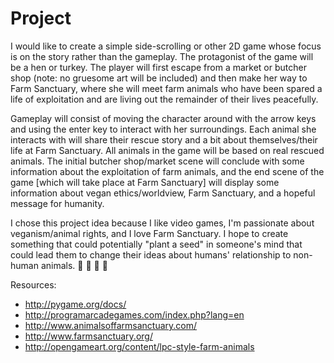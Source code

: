 # Project

I would like to create a simple side-scrolling or other 2D game whose focus is on the story rather than the gameplay. The 
protagonist of the game will be a hen or turkey. The player will first escape from a market or butcher shop (note: no gruesome art will
be included) and then make her way to Farm Sanctuary, where she will meet farm animals who have been spared a life of exploitation and 
are living out the remainder of their lives peacefully. 

Gameplay will consist of moving the character around with the arrow keys and using the enter key to interact with her surroundings. Each 
animal she interacts with will share their rescue story and a bit about themselves/their life at Farm Sanctuary. All animals in the game 
will be based on real rescued animals. The initial butcher shop/market scene will conclude with some information about the exploitation of 
farm animals, and the end scene of the game [which will take place at Farm Sanctuary] will display some information about vegan 
ethics/worldview, Farm Sanctuary, and a hopeful message for humanity. 

I chose this project idea because I like video games, I'm passionate about veganism/animal rights, and I love Farm Sanctuary. I hope to create 
something that could potentially "plant a seed" in someone's mind that could lead them to change their ideas about humans' relationship to 
non-human animals. :sheep: :rooster: :cow2: :pig2:

Resources:
* http://pygame.org/docs/
* http://programarcadegames.com/index.php?lang=en
* http://www.animalsoffarmsanctuary.com/
* http://www.farmsanctuary.org/
* http://opengameart.org/content/lpc-style-farm-animals
